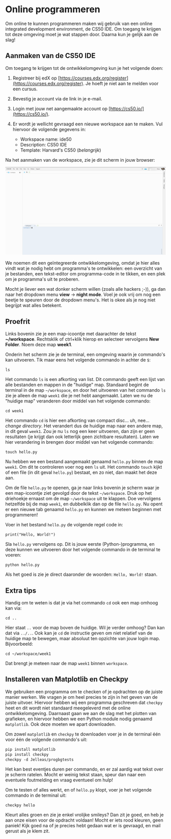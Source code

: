 # Online programmeren

Om online te kunnen programmeren maken wij gebruik van een online integrated development environment, de CS50 IDE. Om toegang te krijgen tot deze omgeving moet je wat stappen door. Daarna kun je gelijk aan de slag!

## Aanmaken van de CS50 IDE

Om toegang te krijgen tot de ontwikkelomgeving kun je het volgende doen:

1. Registreer bij edX op [https://courses.edx.org/register](https://courses.edx.org/register). Je hoeft je niet aan te melden voor een cursus.

2. Bevestig je account via de link in je e-mail.

3. Login met jouw net aangemaakte account op [https://cs50.io/](https://cs50.io/).

4. Er wordt je wellicht gevraagd een nieuwe workspace aan te maken. Vul hiervoor de volgende gegevens in:

    - Workspace name: ide50
    - Description: CS50 IDE
    - Template: Harvard's CS50 (*belangrijk*)

Na het aanmaken van de workspace, zie je dit scherm in jouw browser:

![cs50](cs50.png)

We noemen dit een geïntegreerde ontwikkelomgeving, omdat je hier alles vindt wat je nodig hebt om programma's te ontwikkelen: een overzicht van je bestanden, een tekst-editor om programma-code in te tikken, en een plek om je programma's uit te proberen.

Mocht je liever een wat donker scherm willen (zoals alle hackers ;-)), ga dan naar het dropdown menu **view** -> **night mode**. Voel je ook vrij om nog een beetje te speuren door de dropdown menu's. Het is okee als je nog niet begrijpt wat alles betekent.

## Proefrit

Links bovenin zie je een map-icoontje met daarachter de tekst **~/workspace**. Rechtsklik of ctrl+klik hierop en selecteer vervolgens **New Folder**. Noem deze map **week1**.

Onderin het scherm zie je de terminal, een omgeving waarin je commando's kan uitvoeren. Tik maar eens het volgende commando in achter de `$`:

    ls

Het commando `ls` is een afkorting van list. Dit commando geeft een lijst van alle bestanden en mappen in de "huidige" map. Standaard begint de terminal in de map `~/workspace`, en door het uitvoeren van het commando `ls` zie je alleen de map `week1` die je net hebt aangemaakt. Laten we nu de "huidige map" veranderen door middel van het volgende commando:

    cd week1

Het commando `cd` is hier een afkorting van compact disc... uh, nee... *change directory*. Het verandert dus de huidige map naar een andere map, in dit geval `week1`. Zou je nu `ls` nog een keer uitvoeren, dan zijn er geen resultaten (je krijgt dan ook letterlijk geen zichtbare resultaten). Laten we hier verandering in brengen door middel van het volgende commando:

    touch hello.py

Nu hebben we een bestand aangemaakt genaamd `hello.py` binnen de map `week1`. Om dit te controleren voer nog een `ls` uit. Het commando `touch` kijkt of een file (in dit geval `hello.py`) bestaat, en zo niet, dan maakt het deze aan.

Om de file `hello.py` te openen, ga je naar links bovenin je scherm waar je een map-icoontje ziet gevolgd door de tekst `~/workspace`. Druk op het driehoekje ernaast om de map `~/workspace` uit te klappen. Doe vervolgens hetzelfde bij de map `week1`, en dubbelklik dan op de file `hello.py`. Nu opent er een nieuwe tab genaamd `hello.py` en kunnen we meteen beginnen met programmeren!

Voer in het bestand `hello.py` de volgende regel code in:

    print("Hello, World!")

Sla `hello.py` vervolgens op. Dit is jouw eerste (Python-)programma, en deze kunnen we uitvoeren door het volgende commando in de terminal te voeren:

    python hello.py

Als het goed is zie je direct daaronder de woorden: `Hello, World!` staan.

## Extra tips

Handig om te weten is dat je via het commando `cd` ook een map omhoog kan via:

    cd ..

Hier staat `..` voor de map boven de huidige. Wil je verder omhoog? Dan kan dat via `../..`. Ook kan je `cd` de instructie geven om niet relatief van de huidige map te bewegen, maar absoluut ten opzichte van jouw login map. Bijvoorbeeld:

    cd ~/workspace/week1

Dat brengt je meteen naar de map `week1` binnen `workspace`.

## Installeren van Matplotlib en Checkpy

We gebruiken een programma om te checken of je opdrachten op de juiste manier werken. We vragen je om heel precies te zijn in het geven van de juiste uitvoer. Hiervoor hebben wij een programma geschreven dat `checkpy` heet en dit wordt niet standaard meegeleverd met de online ontwikkelomgeving. Daarnaast gaan we aan de slag met het plotten van grafieken, en hiervoor hebben we een Python module nodig genaamd `matplotlib`. Ook deze moeten we apart downloaden.

Om zowel `matplotlib` en `checkpy` te downloaden voer je in de terminal één voor één de volgende commando's uit:

    pip install matplotlib
    pip install checkpy
    checkpy -d Jelleas/progbgtests

Het kan best eventjes duren per commando, en er zal aardig wat tekst over je scherm ratelen. Mocht er weinig tekst staan, speur dan naar een eventuele foutmelding en vraag eventueel om hulp!

Om te testen of alles werkt, en of `hello.py` klopt, voer je het volgende commando in de terminal uit:

    checkpy hello

Kleurt alles groen en zie je enkel vrolijke smileys? Dan zit je goed, en heb je aan onze eisen voor de opdracht voldaan! Mocht er iets rood kleuren, geen paniek! Kijk goed na of je precies hebt gedaan wat er is gevraagd, en mail gerust als je klem zit.
